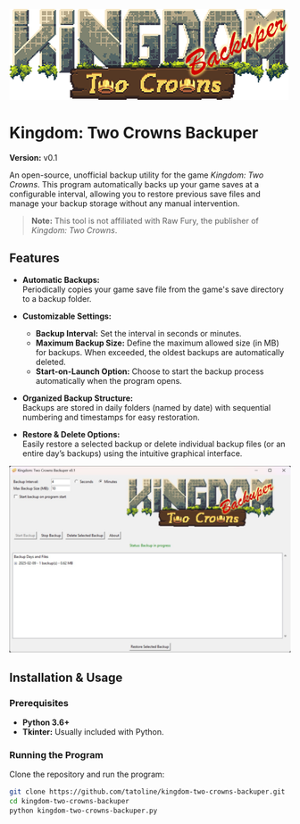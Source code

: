 ![](https://github.com/tatoline/kingdom-two-crowns-backuper/blob/main/logo.png?raw=true)

# Kingdom: Two Crowns Backuper

**Version:** v0.1

An open-source, unofficial backup utility for the game *Kingdom: Two Crowns*. This program automatically backs up your game saves at a configurable interval, allowing you to restore previous save files and manage your backup storage without any manual intervention.

> **Note:** This tool is not affiliated with Raw Fury, the publisher of *Kingdom: Two Crowns*.

## Features

- **Automatic Backups:**  
  Periodically copies your game save file from the game's save directory to a backup folder.

- **Customizable Settings:**  
  - **Backup Interval:** Set the interval in seconds or minutes.
  - **Maximum Backup Size:** Define the maximum allowed size (in MB) for backups. When exceeded, the oldest backups are automatically deleted.
  - **Start-on-Launch Option:** Choose to start the backup process automatically when the program opens.

- **Organized Backup Structure:**  
  Backups are stored in daily folders (named by date) with sequential numbering and timestamps for easy restoration.

- **Restore & Delete Options:**  
  Easily restore a selected backup or delete individual backup files (or an entire day’s backups) using the intuitive graphical interface.

![](https://github.com/tatoline/kingdom-two-crowns-backuper/blob/main/view.jpg?raw=true)

## Installation & Usage

### Prerequisites

- **Python 3.6+**  
- **Tkinter:** Usually included with Python.  

### Running the Program

Clone the repository and run the program:

```bash
git clone https://github.com/tatoline/kingdom-two-crowns-backuper.git
cd kingdom-two-crowns-backuper
python kingdom-two-crowns-backuper.py

